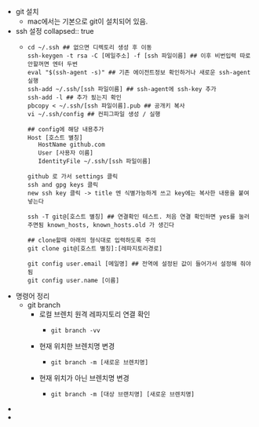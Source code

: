 - git 설치
	- mac에서는 기본으로 git이 설치되어 있음.
- ssh 설정
  collapsed:: true
	- ```shell
	  cd ~/.ssh ## 없으면 디렉토리 생성 후 이동
	  ssh-keygen -t rsa -C [메일주소] -f [ssh 파일이름] ## 이후 비번입력 따로 안할꺼면 엔터 두번
	  eval "$(ssh-agent -s)" ## 기존 에이전트정보 확인하거나 새로운 ssh-agent 실행
	  ssh-add ~/.ssh/[ssh 파일이름] ## ssh-agent에 ssh-key 추가
	  ssh-add -l ## 추가 됬는지 확인
	  pbcopy < ~/.ssh/[ssh 파일이름].pub ## 공개키 복사
	  vi ~/.ssh/config ## 컨피그파일 생성 / 실행
	  
	  ## config에 해당 내용추가
	  Host [호스트 별칭]
	     HostName github.com
	     User [사용자 이름]
	     IdentityFile ~/.ssh/[ssh 파일이름]
	  		
	  github 로 가서 settings 클릭
	  ssh and gpg keys 클릭
	  new ssh key 클릭 -> title 엔 식별가능하게 쓰고 key에는 복사한 내용을 붙여넣는다
	  
	  ssh -T git@[호스트 별칭] ## 연결확인 테스트. 처음 연결 확인하면 yes를 눌러주면됨 known_hosts, known_hosts.old 가 생긴다
	  
	  ## clone할때 아래의 형식대로 입력하도록 주의
	  git clone git@[호스트 별칭]:[레파지토리경로]
	  
	  git config user.email [메일명] ## 전역에 설정된 값이 들어가서 설정해 줘야됨
	  git config user.name [이름]
	  ```
- 명령어 정리
	- git branch
		- 로컬 브렌치 원격 레파지토리 연결 확인
			- ```shell
			  git branch -vv
			  ```
		- 현재 위치한 브렌치명 변경
			- ```shell
			  git branch -m [새로운 브렌치명]
			  ```
		- 현재 위치가 아닌 브렌치명 변경
			- ```shell
			  git branch -m [대상 브랜치명] [새로운 브렌치명]
			  ```
-
-